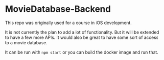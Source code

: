 # MovieDatabase-Backend

This repo was originally used for a course in iOS development.

It is not currently the plan to add a lot of functionality. But it will be extended to have a few more APIs.
It would also be great to have some sort of access to a movie database.

It can be run with `npm start` or you can build the docker image and run that.
